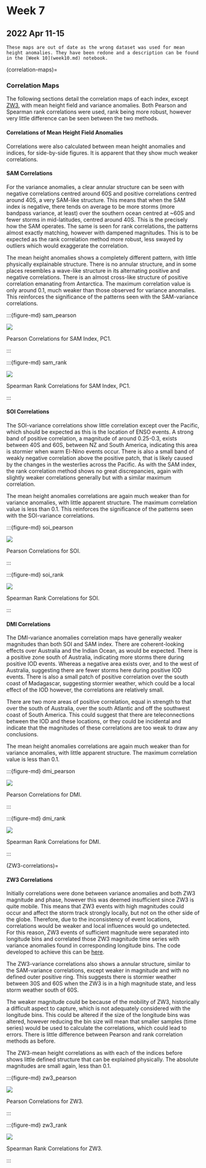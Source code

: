 # Week 7

## 2022 Apr 11-15

```{warning}
These maps are out of date as the wrong dataset was used for mean height anomalies. They have been redone and a description can be found in the [Week 10](week10.md) notebook.
```

(correlation-maps)=
### Correlation Maps

The following sections detail the correlation maps of each index, except [ZW3](ZW3-correlations), with mean height field and variance anomalies. Both Pearson and Spearman rank correlations were used, rank being more robust, however very little difference can be seen between the two methods.


#### Correlations of Mean Height Field Anomalies

Correlations were also calculated between mean height anomalies and indices, for side-by-side figures. It is apparent that they show much weaker correlations.


#### SAM Correlations

For the variance anomalies, a clear annular structure can be seen with negative correlations centred around 60S and positive correlations centred around 40S, a very SAM-like structure. This means that when the SAM index is negative, there tends on average to be more storms (more bandpass variance, at least) over the southern ocean centred at ~60S and fewer storms in mid-latitudes, centred around 40S. This is the precisely how the SAM operates. The same is seen for rank correlations, the patterns almost exactly matching, however with dampened magnitudes. This is to be expected as the rank correlation method more robust, less swayed by outliers which would exaggerate the correlation.

The mean height anomalies shows a completely different pattern, with little physically explainable structure. There is no annular structure, and in some places resembles a wave-like structure in its alternating positive and negative correlations. There is an almost cross-like structure of positive correlation emanating from Antarctica. The maximum correlation value is only around 0.1, much weaker than those observed for variance anomalies. This reinforces the significance of the patterns seen with the SAM-variance correlations. 

:::{figure-md} sam_pearson

<img src="../figures/correlations/sam_pearson_correlations.png">

Pearson Correlations for SAM Index, PC1.

:::

:::{figure-md} sam_rank

<img src="../figures/correlations/sam_rank_correlations.png">

Spearman Rank Correlations for SAM Index, PC1.

:::
 

#### SOI Correlations

The SOI-variance correlations show little correlation except over the Pacific, which should be expected as this is the location of ENSO events. A strong band of positive correlation, a magnitude of around 0.25-0.3, exists between 40S and 60S, between NZ and South America, indicating this area is stormier when warm El-Nino events occur. There is also a small band of weakly negative correlation above the positive patch, that is likely caused by the changes in the westerlies across the Pacific. As with the SAM index, the rank correlation method shows no great discrepancies, again with slightly weaker correlations generally but with a similar maximum correlation.

The mean height anomalies correlations are again much weaker than for variance anomalies, with little apparent structure. The maximum correlation value is less than 0.1. This reinforces the significance of the patterns seen with the SOI-variance correlations. 

:::{figure-md} soi_pearson

<img src="../figures/correlations/SOI_pearson_correlations.png">

Pearson Correlations for SOI.

:::

:::{figure-md} soi_rank

<img src="../figures/correlations/SOI_rank_correlations.png">

Spearman Rank Correlations for SOI.

:::


#### DMI Correlations

The DMI-variance anomalies correlation maps have generally weaker magnitudes than both SOI and SAM index. There are coherent-looking effects over Australia and the Indian Ocean, as would be expected. There is a positive zone south of Australia, indicating more storms there during positive IOD events. Whereas a negative area exists over, and to the west of Australia, suggesting there are fewer storms here during positive IOD events. There is also a small patch of positive correlation over the south coast of Madagascar, suggesting stormier weather, which could be a local effect of the IOD however, the correlations are relatively small.

There are two more areas of positive correlation, equal in strength to that over the south of Australia, over the south Atlantic and off the southwest coast of South America. This could suggest that there are teleconnections between the IOD and these locations, or they could be incidental and indicate that the magnitudes of these correlations are too weak to draw any conclusions. 

The mean height anomalies correlations are again much weaker than for variance anomalies, with little apparent structure. The maximum correlation value is less than 0.1. 

:::{figure-md} dmi_pearson

<img src="../figures/correlations/DMI_pearson_correlations.png">

Pearson Correlations for DMI.

:::

:::{figure-md} dmi_rank

<img src="../figures/correlations/DMI_rank_correlations.png">

Spearman Rank Correlations for DMI.

:::

 
(ZW3-correlations)=
#### ZW3 Correlations

Initially correlations were done between variance anomalies and both ZW3 magnitude and phase, however this was deemed insufficient since ZW3 is quite mobile. This means that ZW3 events with high magnitudes could occur and affect the storm track strongly locally, but not on the other side of the globe. Therefore, due to the inconsistency of event locations, correlations would be weaker and local influences would go undetected. For this reason, ZW3 events of sufficient magnitude were separated into longitude bins and correlated those ZW3 magnitude time series with variance anomalies found in corresponding longitude bins. The code developed to achieve this can be [here](../sample_code/zw3_correlations.ipynb).

The ZW3-variance correlations also shows a annular structure, similar to the SAM-variance correlations, except weaker in magnitude and with no defined outer positive ring. This suggests there is stormier weather between 30S and 60S when the ZW3 is in a high magnitude state, and less storm weather south of 60S.

The weaker magnitude could be because of the mobility of ZW3, historically a difficult aspect to capture, which is not adequately considered with the longitude bins. This could be altered if the size of the longitude bins was altered, however reducing the bin size will mean that smaller samples (time series) would be used to calculate the correlations, which could lead to errors. There is little difference between Pearson and rank correlation methods as before.

The ZW3-mean height correlations as with each of the indices before shows little defined structure that can be explained physically. The absolute magnitudes are small again, less than 0.1.

:::{figure-md} zw3_pearson

<img src="../figures/correlations/zw3_pearson_correlations.png">

Pearson Correlations for ZW3.

:::

:::{figure-md} zw3_rank

<img src="../figures/correlations/ZW3_rank_correlations.png">

Spearman Rank Correlations for ZW3.

:::
